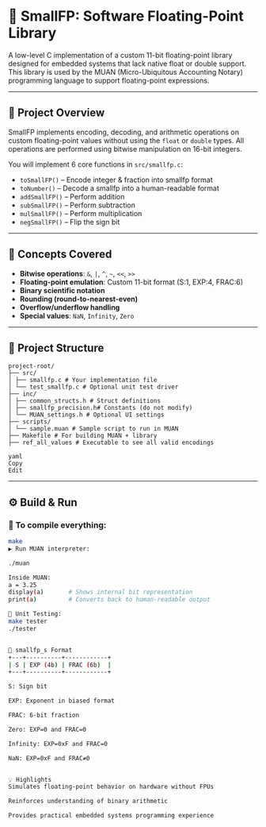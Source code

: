# 🧮 SmallFP: Software Floating-Point Library 

A low-level C implementation of a custom 11-bit floating-point library designed for embedded systems that lack native float or double support. This library is used by the MUAN (Micro-Ubiquitous Accounting Notary) programming language to support floating-point expressions.

---

## 📌 Project Overview

SmallFP implements encoding, decoding, and arithmetic operations on custom floating-point values without using the `float` or `double` types. All operations are performed using bitwise manipulation on 16-bit integers.

You will implement 6 core functions in `src/smallfp.c`:

- `toSmallFP()` – Encode integer & fraction into smallfp format  
- `toNumber()` – Decode a smallfp into a human-readable format  
- `addSmallFP()` – Perform addition  
- `subSmallFP()` – Perform subtraction  
- `mulSmallFP()` – Perform multiplication  
- `negSmallFP()` – Flip the sign bit  

---

## 🧠 Concepts Covered

- **Bitwise operations**: `&`, `|`, `^`, `~`, `<<`, `>>`
- **Floating-point emulation**: Custom 11-bit format (S:1, EXP:4, FRAC:6)
- **Binary scientific notation**
- **Rounding (round-to-nearest-even)**
- **Overflow/underflow handling**
- **Special values**: `NaN`, `Infinity`, `Zero`

---

## 📁 Project Structure

```
project-root/
├── src/
│ ├── smallfp.c # Your implementation file
│ └── test_smallfp.c # Optional unit test driver
├── inc/
│ ├── common_structs.h # Struct definitions
│ ├── smallfp_precision.h# Constants (do not modify)
│ └── MUAN_settings.h # Optional UI settings
├── scripts/
│ └── sample.muan # Sample script to run in MUAN
├── Makefile # For building MUAN + library
├── ref_all_values # Executable to see all valid encodings

yaml
Copy
Edit
```
---

## ⚙️ Build & Run

### 🔨 To compile everything:

```bash
make
▶️ Run MUAN interpreter:

./muan

Inside MUAN:
a = 3.25
display(a)       # Shows internal bit representation
print(a)         # Converts back to human-readable output

🧪 Unit Testing:
make tester
./tester


🔎 smallfp_s Format
+---+----------+------------+
| S | EXP (4b) | FRAC (6b)  |
+---+----------+------------+

S: Sign bit

EXP: Exponent in biased format

FRAC: 6-bit fraction

Zero: EXP=0 and FRAC=0

Infinity: EXP=0xF and FRAC=0

NaN: EXP=0xF and FRAC≠0


💡 Highlights
Simulates floating-point behavior on hardware without FPUs

Reinforces understanding of binary arithmetic

Provides practical embedded systems programming experience



